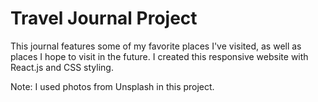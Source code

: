 # Travel Journal Project

This journal features some of my favorite places I've visited, as well as places I hope to visit in the future. I created this responsive website with React.js and CSS styling.

Note: I used photos from Unsplash in this project.